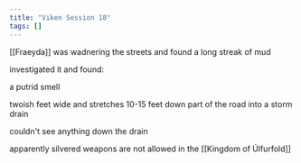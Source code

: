 ```yaml
---
title: "Viken Session 18"
tags: []
---
```


[[Fraeyda]] was wadnering the streets and found a long streak of mud

investigated it and found:

a putrid smell

twoish feet wide and stretches 10-15 feet down part of the road into a storm drain

couldn't see anything down the drain

apparently silvered weapons are not allowed in the [[Kingdom of Úlfurfold]]

####